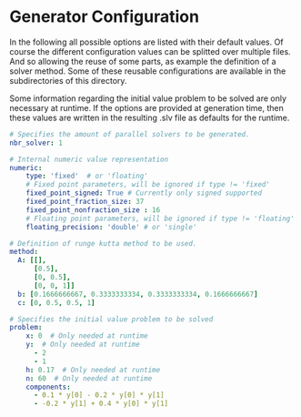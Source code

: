 # Generator Configuration

In the following all possible options are listed with their default values.
Of course the different configuration values can be splitted over multiple files.
And so allowing the reuse of some parts, as example the definition of a solver method.
Some of these reusable configurations are available in the subdirectories of this
directory.

Some information regarding the initial value problem to be solved are only necessary
at runtime. If the options are provided at generation time, then these values are
written in the resulting .slv file as defaults for the runtime. 

```yaml
# Specifies the amount of parallel solvers to be generated.
nbr_solver: 1

# Internal numeric value representation
numeric:
    type: 'fixed'  # or 'floating'
    # Fixed point parameters, will be ignored if type != 'fixed'
    fixed_point_signed: True # Currently only signed supported
    fixed_point_fraction_size: 37
    fixed_point_nonfraction_size : 16
    # Floating point parameters, will be ignored if type != 'floating'
    floating_precision: 'double' # or 'single'

# Definition of runge kutta method to be used.
method:
  A: [[],
      [0.5],
      [0, 0.5],
      [0, 0, 1]]
  b: [0.1666666667, 0.3333333334, 0.3333333334, 0.1666666667]
  c: [0, 0.5, 0.5, 1]

# Specifies the initial value problem to be solved
problem:
    x: 0  # Only needed at runtime
    y:  # Only needed at runtime
      - 2
      - 1
    h: 0.17  # Only needed at runtime
    n: 60  # Only needed at runtime
    components:
      - 0.1 * y[0] - 0.2 * y[0] * y[1]
      - -0.2 * y[1] + 0.4 * y[0] * y[1]
```